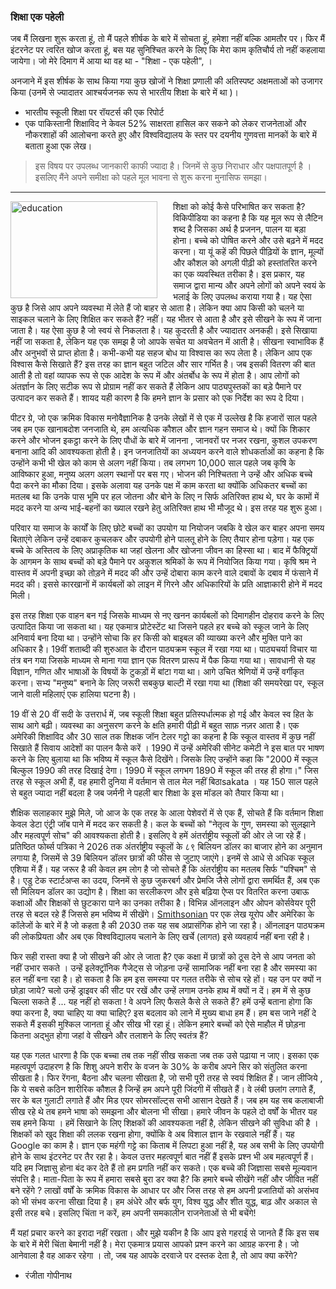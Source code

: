 ### शिक्षा एक पहेली

 जब मैं लिखना शुरू करता हूं, तो मैं पहले शीर्षक के बारे में सोचता हूं, हमेशा नहीं बल्कि आमतौर पर। फिर मैं इंटरनेट पर त्वरित खोज करता हूं, बस यह सुनिश्चित करने के लिए कि मेरा काम कृतिचौर्य तो नहीं कहलाया जायेगा। जो मेरे दिमाग में आया था वह था - "शिक्षा - एक पहेली", ।
 
अनजाने में इस शीर्षक के साथ किया गया कुछ खोजों ने शिक्षा प्रणाली की अतिस्पष्ट अक्षमताओं को उजागर किया (उनमें से ज्यादातर आश्चर्यजनक रूप से भारतीय शिक्षा के बारे में था )।
* भारतीय स्कूली शिक्षा पर रॉयटर्स की एक रिपोर्ट
* एक पाकिस्तानी शिक्षाविद ने केवल 52% साक्षरता हासिल कर सकने को लेकर राजनेताओं और नौकरशाहों की आलोचना करते हुए और विश्वविद्यालय के स्तर पर दयनीय गुणवत्ता मानकों के बारे में बताता हुआ एक लेख।

<blockquote>इस विषय पर उपलब्ध जानकारी काफी ज्यादा है। जिनमें से कुछ निराधार और पक्षपातपूर्ण है । इसलिए मैंने अपने समीक्षा को पहले मूल भावना से शुरू करना मुनासिफ समझा।</blockquote>

---

<img src="https://proxy.duckduckgo.com/iu/?u=http%3A%2F%2Foregon.gov%2Fode%2FPublishingImages%2Fstudents-and-family.jpg&f=1" alt="education" style= "float:left; width:235px; height:155px; padding-right: 25px;" /> शिक्षा को कोई कैसे परिभाषित कर सकता है?
विकिपीडिया का कहना है कि यह मूल रूप से लैटिन शब्द है जिसका अर्थ है प्रजनन, पालन या बड़ा होना। बच्चे को पोषित करने और उसे बढ़ने में मदद करना। या यूं कहें की पिछले पीढ़ियों के ज्ञान, मूल्यों और कौशल को अगली पीढ़ी को हस्तांतरित करने का एक व्यवस्थित तरीका है। इस प्रकार, यह समाज द्वारा मान्य और अपने लोगों को अपने स्वयं के भलाई के लिए उपलब्ध कराया गया है। यह ऐसा कुछ है जिसे आप अपने व्यवस्था में लेते हैं जो बाहर से आता है। लेकिन क्या आप किसी को चलने या साइकल चलाने के लिए शिक्षित कर सकते हैं? नहीं। यह भीतर से आता है और इसे सीखने के रूप में जाना जाता है। यह ऐसा कुछ है जो स्वयं से निकलता है। यह कुदरती है और ज्यादातर अनकही। इसे सिखाया नहीं जा सकता है, लेकिन यह एक समझ है जो आपके सचेत या अवचेतन में आती है। सीखना स्वाभाविक हैं और अनुभवों से प्राप्त होता है। कभी-कभी यह सहज बोध या विश्वास का रूप लेता है। लेकिन आप एक विश्वास कैसे सिखाते हैं? इस तरह का ज्ञान बहुत जटिल और सार गर्भित है। जब इसकी वितरण की बात आती है तो वहां व्यापक रूप से एक आदेश के रूप में और अंतर्बोध के रूप में होता है। आप लोगों को अंतर्ज्ञान के लिए सटीक रूप से प्रोग्राम नहीं कर सकते हैं लेकिन आप पाठ्यपुस्तकों का बड़े पैमाने पर उत्पादन कर सकते हैं। शायद यही कारण है कि हमने ज्ञान के प्रसार को एक निर्देश का रूप दे दिया।

पीटर ग्रे, जो एक क्रमिक विकास मनोवैज्ञानिक है उनके लेखों में से एक में उल्लेख है कि हजारों साल पहले जब हम एक खानाबदोश जनजाति थे, हम अत्यधिक कौशल और ज्ञान गहन समाज थे। क्यों कि शिकार करने और भोजन इकट्ठा करने के लिए पौधों के बारे में जानना , जानवरों पर नजर रखना, कुशल उपकरण बनाना आदि की आवश्यकता होती है। इन जनजातियों का अध्ययन करने वाले शोधकर्ताओं का कहना है कि उन्होंने कभी भी खेल को काम से अलग नहीं किया। तब लगभग 10,000 साल पहले जब कृषि के आविष्कार हुआ, मनुष्य अलग अलग स्थानों पर बस गए। भोजन की निश्चितता ने उन्हें और अधिक बच्चे पैदा करने का मौका दिया। इसके अलावा यह उनके पक्ष में काम करता था क्योंकि अधिकतर बच्चों का मतलब था कि उनके पास भूमि पर हल जोतना और बोने के लिए न सिर्फ अतिरिक्त हाथ थे, घर के कामों में मदद करने या अन्य भाई-बहनों का ख्याल रखने हेतु अतिरिक्त हाथ भी मौजूद थे। इस तरह यह शुरू हुआ।

परिवार या समाज के कार्यों के लिए छोटे बच्चों का उपयोग या नियोजन जबकि वे खेल कर बाहर अपना समय बिताएंगे लेकिन उन्हें दबाकर कुचलकर और उपयोगी होने पालतू होने के लिए तैयार होना पड़ेगा। यह एक बच्चे के अस्तित्व के लिए अप्राकृतिक था जहां खेलना और खोजना जीवन का हिस्सा था। बाद में फैक्ट्रियों के आगमन के साथ बच्चों को बड़े पैमाने पर अकुशल श्रमिकों के रूप में नियोजित किया गया। कृषि श्रम ने वास्तव में अपनी इच्छा को तोड़ने में मदद की और उन्हें दोबारा काम करने वाले दबावों के दबाव में फंसाने में मदद की। इससे कारखानों में कार्यबलों को लाइन में गिरने और अधिकारियों के प्रति आज्ञाकारी होने में मदद मिली।

इस तरह शिक्षा एक वाहन बन गई जिसके माध्यम से नए खनन कार्यबलों को दिमागहीन दोहराव करने के लिए उत्पादित किया जा सकता था। यह एकमात्र प्रोटेस्टेंट था जिसने पहले हर बच्चे को स्कूल जाने के लिए अनिवार्य बना दिया था। उन्होंने सोचा कि हर किसी को बाइबल की व्याख्या करने और मुक्ति पाने का अधिकार है। 19वीं शताब्दी की शुरुआत के दौरान पाठ्यक्रम स्कूल में रखा गया था। पाठ्यचर्या विचार या तंत्र बन गया जिसके माध्यम से माना गया ज्ञान एक वितरण प्रारूप में पैक किया गया था। सावधानी से यह विज्ञान, गणित और भाषाओं के विषयों के टुकड़ों में बांटा गया था। आगे उचित श्रेणियों में उन्हें वर्गीकृत करना। सभ्य "मनुष्य" बनाने के लिए जरूरी सबकुछ बाल्टी में रखा गया था (शिक्षा की समयरेखा पर, स्कूल जाने वाली महिलाएं एक हालिया घटना है)।

19 वीं से 20 वीं सदी के उत्तरार्ध में, जब स्कूली शिक्षा बहुत प्रतिस्पर्धात्मक हो गई और केवल स्व हित के साथ आगे बढ़ी। व्यवस्था का अनुसरण करने के क्षति हमारी पीढ़ी में बहुत साफ़ नज़र आता है। एक अमेरिकी शिक्षाविद और 30 साल तक शिक्षक जॉन टेलर गट्टो का कहना है कि स्कूल वास्तव में कुछ नहीं सिखाते हैं सिवाय आदेशों का पालन कैसे करें । 1990 में उन्हें अमेरिकी सीनेट कमेटी ने इस बात पर भाषण करने के लिए बुलाया था कि भविष्य में स्कूल कैसे दिखेंगे। जिसके लिए उन्होंने कहा कि "2000 में स्कूल बिल्कुल 1990 की तरह दिखाई देगा। 1990 में स्कूल लगभग 1890 में स्कूल की तरह ही होगा।" जिस तरह से स्कूल अभी हैं, वह हमारी दुनिया में वर्तमान से ताल मेल नहीं बिठाsakata । यह 150 साल पहले से बहुत ज्यादा नहीं बदला है जब जर्मनी ने पहली बार शिक्षा के इस मॉडल को तैयार किया था।

शैक्षिक सलाहकार मुझे मिले, जो आज के एक तरह के आला पेशेवरों में से एक हैं, सोचते हैं कि वर्तमान शिक्षा केवल डेटा एंट्री जॉब पाने में मदद कर सकती है। कल के बच्चों को "नेतृत्व के गुण, समस्या को सुलझाने और महत्वपूर्ण सोच" की आवश्यकता होती है। इसलिए वे हमें अंतर्राष्ट्रीय स्कूलों की ओर ले जा रहे हैं। प्रतिष्ठित फोर्ब्स पत्रिका ने 2026 तक अंतर्राष्ट्रीय स्कूलों के ८९ बिलियन डॉलर का बाजार होने का अनुमान लगाया है, जिसमें से 39 बिलियन डॉलर छात्रों की फीस से जुटाए जाएंगे। इनमें से आधे से अधिक स्कूल एशिया में हैं। यह जरूर है की केवल हम लोग है जो सोचते हैं कि अंतर्राष्ट्रीय का मतलब सिर्फ "पश्चिम" से है। एडु टेक स्टार्टअप्स का उदय, जिनमें से कुछ जुकरबर्ग और प्रेमजि जैसे लोगों द्वारा समर्थित हैं, अब एक सौ मिलियन डॉलर का उद्योग है। शिक्षा का सरलीकरण और इसे बढ़िया ऐप्स पर वितरित करना उबाऊ कक्षाओं और शिक्षकों से छुटकारा पाने का उनका तरीका है। विभिन्न ऑनलाइन और ओपन कोर्सवेयर पूरी तरह से बदल रहे हैं जिससे हम भविष्य में सीखेंगे। <a href="http://Smithsonian.com">Smithsonian</a> पर एक लेख यूरोप और अमेरिका के कॉलेजों के बारे में है जो कहता है की 2030 तक यह सब अप्रासंगिक होने जा रहा है। ऑनलाइन पाठ्यक्रम की लोकप्रियता और अब एक विश्वविद्यालय चलाने के लिए खर्चे (लागत) इसे व्यवहार्य नहीं बना रही है।

फिर सही रास्ता क्या है जो सीखने की ओर ले जाता है? एक कक्षा में छात्रों को ठूस देने से आप जनता को नहीं उभार सकते । उन्हें इलेक्ट्रॉनिक गैजेट्स से जोड़ना उन्हें सामाजिक नहीं बना रहा है और समस्या का हल नहीं बना रहा है। हो सकता है कि हम इस समस्या पर गलत तरीके से सोच रहे हों। यह उन पर क्यों न छोड़ा जाये? चलो उन्हें ड्राइवर की सीट पर रखें और उन्हें लगाम उनके हाथ में क्यों न दें। हम में से कुछ चिल्ला सकते हैं ... यह नहीं हो सकता ! वे अपने लिए फैसले कैसे ले सकते हैं? हमें उन्हें बताना होगा कि क्या करना है, क्या चाहिए या क्या चाहिए? इस बदलाव को लाने में मुख्य बाधा हम हैं। हम बस जाने नहीं दे सकते मैं इसकी मुश्किल जानता हूं और सीख भी रहा हूं। लेकिन हमारे बच्चों को ऐसे माहौल में छोड़ना कितना अद्भुत होगा जहां वे सीखने और तलाशने के लिए स्वतंत्र हैं?

यह एक गलत धारणा है कि एक बच्चा तब तक नहीं सीख सकता जब तक उसे पढ़ाया न जाए। इसका एक महत्वपूर्ण उदाहरण है कि शिशु अपने शरीर के वजन के 30% के करीब अपने सिर को संतुलित करना सीखता है। फिर रेंगना, बैठना और चलना सीखता है, जो सभी पूरी तरह से स्वयं शिक्षित हैं। जान लीजिये , कि ये सबसे कठिन शारीरिक कौशल है जिन्हें हम अपने पूरी जिंदगी में सीखते हैं। वे लंबी छलांग लगाते हैं, सर के बल गुलाटी लगाते हैं और मिड एयर सोमरसॉल्ट्स सभी आसान देखते हैं। जब हम यह सब कलाबाजी सीख रहे थे तब हमने भाषा को समझना और बोलना भी सीखा। हमारे जीवन के पहले दो वर्षों के भीतर यह सब हमने किया । हमें सिखाने के लिए शिक्षकों की आवश्यकता नहीं है, लेकिन सीखने की सुविधा की है । शिक्षकों को खुद शिक्षा की ललक रखना होगा, क्योंकि वे अब विशाल ज्ञान के रखवाले नहीं हैं। यह Google का काम है। ज्ञान एक महंगी गट्टे का किताब में लिपटा हुआ नहीं है, यह अब सभी के लिए उपयोगी होने के साथ इंटरनेट पर तैर रहा है। केवल उत्तर महत्वपूर्ण बात नहीं हैं इसके प्रश्न भी अब महत्वपूर्ण हैं। यदि हम जिज्ञासु होना बंद कर देते हैं तो हम प्रगति नहीं कर सकते। एक बच्चे की जिज्ञासा सबसे मूल्यवान संपत्ति है। माता-पिता के रूप में हमारा सबसे बुरा डर क्या है? कि हमारे बच्चे सीखेंगे नहीं और जीवित नहीं बने रहेंगे ? लाखों वर्षों के क्रमिक विकास के आधार पर और जिस तरह से हम अपनी प्रजातियों को असंभव को भी संभव करना सीखा दिया है। हम अंधेरे और बर्फ युग, विश्व युद्ध और शीत युद्ध, बाढ़ और अकाल से इसी तरह बचे। इसलिए चिंता न करें, हम अपनी समकालीन राजनेताओं से भी बचेंगे!

मैं यहां प्रचार करने का इरादा नहीं रखता। और मुझे यकीन है कि आप इसे गहराई से जानते हैं कि इस सब के बारे में मेरी चिंता बेमानी नहीं है। मेरा एकमात्र प्रयास आपको प्रश्न करने का आग्रह करना है। जो आनेवाला है वह आकर रहेगा । तो, जब यह आपके दरवाजे पर दस्तक देता है, तो आप क्या करेंगे? 

- रंजीता गोपीनाथ
